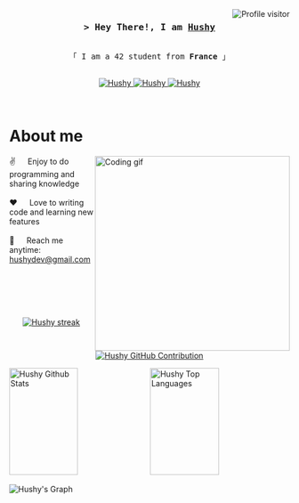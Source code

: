 <a href="https://komarev.com/ghpvc/?username=Hushhhy">
  <img align="right" src="https://komarev.com/ghpvc/?username=Hushhhy&label=Visitors&color=0e75b6&style=flat" alt="Profile visitor" />
</a>

<!-- Intro  -->
<h3 align="center">
        <samp>&gt; Hey There!, I am
                <b><a target="_blank" href="*">Hushy</a></b>
        </samp>
</h3>


<p align="center"> 
  <samp>
    <br>
    「 I am a 42 student from <b>France</b> 」
    <br>
    <br>
  </samp>
</p>

<p align="center">
 <a href="*" target="blank">
  <img src="https://img.shields.io/badge/Website-DC143C?style=for-the-badge&logo=medium&logoColor=white" alt="Hushy" />
 </a>
 <a href="https://www.linkedin.com/in/alexis-carpentier-37b8a6189/" target="_blank">
  <img src="https://img.shields.io/badge/LinkedIn-0077B5?style=for-the-badge&logo=linkedin&logoColor=white" alt="Hushy"/>
 </a>
 <a href="https://www.instagram.com/hushy.mov/" target="_blank">
  <img src="https://img.shields.io/badge/Instagram-fe4164?style=for-the-badge&logo=instagram&logoColor=white" alt="Hushy" />
 </a> 
</p>
<br />

<!-- About Section -->
 # About me
 
<p>
 <img align="right" width="350" src="https://i.giphy.com/media/v1.Y2lkPTc5MGI3NjExb2RpZWlsZzRkM2toazc4NTZ4Z3g1ZnVsYTF3azVpdXBvcXh1YmxlaCZlcD12MV9pbnRlcm5hbF9naWZfYnlfaWQmY3Q9Zw/S4tAejXatVQwJhwZA1/giphy.gif" alt="Coding gif" />
  
 ✌️ &emsp; Enjoy to do programming and sharing knowledge <br/><br/>
 ❤️ &emsp; Love to writing code and learning new features<br/><br/>
 📧 &emsp; Reach me anytime: hushydev@gmail.com<br/><br/>

</p>

<br>
<br>
<br>

<p align="center">
  <a href="https://github.com/Hushhhy">
    <img src="https://github-readme-streak-stats.herokuapp.com/?user=Hushhhy&theme=radical&border=7F3FBF&background=0D1117" alt="Hushy streak"/>
  </a>
</p>

<p align="center">
  <a href="https://github.com/Hushhhy">
    <img src="https://github-profile-summary-cards.vercel.app/api/cards/profile-details?username=Hushhhy&theme=radical" alt="Hushy GitHub Contribution"/>
  </a>
</p>

<a> 
    <a href="https://github.com/Hushhhy"><img alt="Hushy Github Stats" src="https://denvercoder1-github-readme-stats.vercel.app/api?username=Hushhhy&show_icons=true&count_private=true&theme=react&border_color=7F3FBF&bg_color=0D1117&title_color=F85D7F&icon_color=F8D866" height="192px" width="49.5%"/></a>
  <a href="https://github.com/Hushhhy"><img alt="Hushy Top Languages" src="https://denvercoder1-github-readme-stats.vercel.app/api/top-langs/?username=Hushhhy&langs_count=8&layout=compact&theme=react&border_color=7F3FBF&bg_color=0D1117&title_color=F85D7F&icon_color=F8D866" height="192px" width="49.5%"/></a>
  <br/>
</a>


![Hushy's Graph](https://github-readme-activity-graph.vercel.app/graph?username=hushhhy&custom_title=Hushhhy's%20GitHub%20Activity%20Graph&bg_color=0D1117&color=7F3FBF&line=7F3FBF&point=7F3FBF&area_color=FFFFFF&title_color=FFFFFF&area=true)
